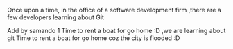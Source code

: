 Once upon a time, in the office of a software development firm
,there are a few developers learning about Git

Add by samando 1
Time to rent a boat for go home :D
,we are learning about git
Time to rent a boat for go home coz the city is flooded :D 
